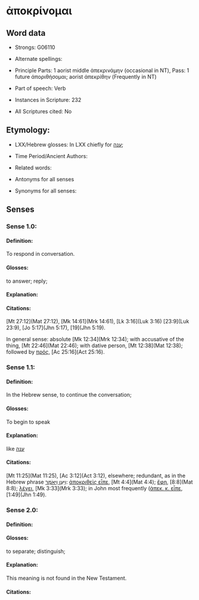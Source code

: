 # ἀποκρίνομαι

<!-- Status: S2=NeedsReview -->
<!-- Lexica used for edits: BDAG, MM  -->

## Word data

* Strongs: G06110

* Alternate spellings:

* Principle Parts: 1 aorist middle ἀπεκρινάμην (occasional in NT), Pass: 1 future άποριθήσομαι; aorist άπεκρἰθην (Frequently in NT)


* Part of speech: Verb


* Instances in Scripture: 232

* All Scriptures cited: No

## Etymology: 


* LXX/Hebrew glosses: In LXX chiefly for [ענה](//en-uhl/H6030);

* Time Period/Ancient Authors: 

* Related words: 

* Antonyms for all senses

* Synonyms for all senses: 


## Senses 


### Sense  1.0: 

#### Definition: 

To respond in conversation.

#### Glosses: 

to answer; reply;

#### Explanation:  

#### Citations: 

[Mt 27:12](Mat 27:12), [Mk 14:61](Mrk 14:61), [Lk 3:16](Luk 3:16) [23:9](Luk 23:9), [Jo 5:17](Jhn 5:17), [19](Jhn 5:19).  

In general sense: absolute [Mk 12:34](Mrk 12:34); with accusative of the thing, [Mt 22:46](Mat 22:46); with dative person, [Mt 12:38](Mat 12:38); followed by [πρός](../G04314/01.md), [Ac 25:16](Act 25:16).

### Sense  1.1: 

#### Definition: 

In the Hebrew sense, to continue the conversation;

#### Glosses:

To begin to speak

#### Explanation:

like [ענה](//en-uhl/H6030)

#### Citations: 

[Mt 11:25](Mat 11:25), [Ac 3:12](Act 3:12), elsewhere; redundant, as in the Hebrew phrase [וַיַּעַן וַיּאֹמֶר](//en-uhl/H3282): [ἀποκριθεὶς εἶπε](), [Mt 4:4](Mat 4:4); [ἔφη](), [8:8](Mat 8:8); [λέγει](../G03004/01.md), [Mk 3:33](Mrk 3:33); in John most frequently ([ἀπεκ. κ. εἶπε](), [1:49](Jhn 1:49).

### Sense  2.0: 

#### Definition: 

#### Glosses: 

to separate; distinguish; 

#### Explanation: 

This meaning is not found in the New Testament. 

#### Citations: 